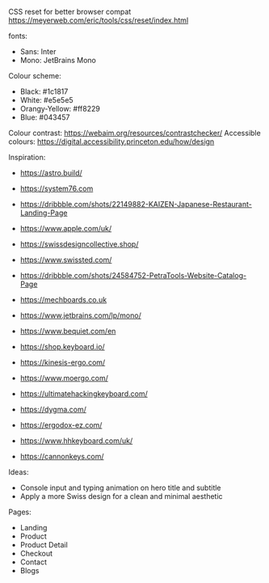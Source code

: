 CSS reset for better browser compat
https://meyerweb.com/eric/tools/css/reset/index.html

fonts:
- Sans: Inter
- Mono: JetBrains Mono

Colour scheme:
- Black: #1c1817
- White: #e5e5e5
- Orangy-Yellow: #ff8229
- Blue: #043457

Colour contrast: https://webaim.org/resources/contrastchecker/
Accessible colours: https://digital.accessibility.princeton.edu/how/design

Inspiration:
- https://astro.build/
- https://system76.com
- https://dribbble.com/shots/22149882-KAIZEN-Japanese-Restaurant-Landing-Page
- https://www.apple.com/uk/
- https://swissdesigncollective.shop/
- https://www.swissted.com/
- https://dribbble.com/shots/24584752-PetraTools-Website-Catalog-Page
- https://mechboards.co.uk
- https://www.jetbrains.com/lp/mono/
- https://www.bequiet.com/en

- https://shop.keyboard.io/
- https://kinesis-ergo.com/
- https://www.moergo.com/
- https://ultimatehackingkeyboard.com/
- https://dygma.com/
- https://ergodox-ez.com/
- https://www.hhkeyboard.com/uk/
- https://cannonkeys.com/

Ideas:
- Console input and typing animation on hero title and subtitle
- Apply a more Swiss design for a clean and minimal aesthetic

Pages:
- Landing
- Product
- Product Detail
- Checkout
- Contact
- Blogs
